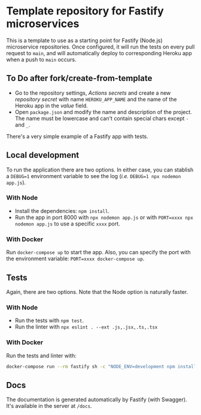 # Template repository for Fastify microservices

This is a template to use as a starting point for Fastify (Node.js) microservice repositories. Once configured, it will run the tests on every pull request to `main`, and will automatically deploy to corresponding Heroku app when a push to `main` occurs.

## To Do after fork/create-from-template

- Go to the repository settings, _Actions secrets_ and create a new _repository secret_ with name `HEROKU_APP_NAME` and the name of the Heroku app in the _value_ field.
- Open `package.json` and modify the name and description of the project. The name must be lowercase and can't contain special chars except `-` and `_`.

There's a very simple example of a Fastify app with tests.

## Local development

To run the application there are two options. In either case, you can stablish a `DEBUG=1` environment variable to see the log (_i.e._ `DEBUG=1 npx nodemon app.js`).

### With Node

- Install the dependencies: `npm install`.
- Run the app in port 8000 with `npx nodemon app.js` or with `PORT=xxxx npx nodemon app.js` to use a specific `xxxx` port.

### With Docker

Run `docker-compose up` to start the app. Also, you can specify the port with the environment variable: `PORT=xxxx docker-compose up`.

## Tests

Again, there are two options. Note that the Node option is naturally faster.

### With Node

- Run the tests with `npm test`.
- Run the linter with `npx eslint . --ext .js,.jsx,.ts,.tsx`

### With Docker

Run the tests and linter with:

```bash
docker-compose run --rm fastify sh -c "NODE_ENV=development npm install && npm test && npx eslint . --ext .js,.jsx,.ts,.tsx"
```

## Docs

The documentation is generated automatically by Fastify (with Swagger). It's available in the server at `/docs`.
